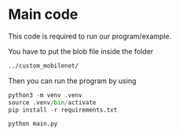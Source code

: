 # Main code

This code is required to run our program/example.

You have to put the blob file inside the folder

```bash
../custom_mobilenet/
```

Then you can run the program by using

```python
python3 -m venv .venv
source .venv/bin/activate
pip install -r requirements.txt

python main.py
```

<!-- EOF -->
